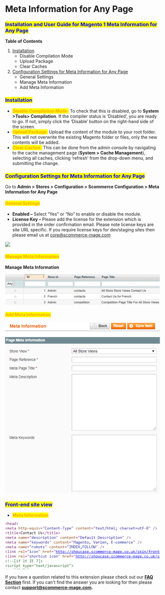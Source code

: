 # Meta Information for Any Page

### <mark style="color:blue;">Installation and User Guide for Magento 1 Meta Information for Any Page</mark>

**Table of Contents**

1. [Installation ](meta-information-for-any-page.md#\_bookmark0)
   * Disable Compilation Mode&#x20;
   * Upload Package&#x20;
   * Clear Caches&#x20;
2. [Configuration Settings for Meta Information for Any Page ](meta-information-for-any-page.md#\_bookmark4)
   * General Settings&#x20;
   * Manage Meta Information&#x20;
   * Add Meta Information&#x20;

### <mark style="color:blue;">Installation</mark> <a href="#_bookmark0" id="_bookmark0"></a>

* <mark style="color:orange;">**Disable Compilation Mode:**</mark> To check that this is disabled, go to **System >Tools> Compilation**. If the compiler status is ‘Disabled’, you are ready to go. If not, simply click the ‘Disable’ button on the right-hand side of the screen.
* <mark style="color:orange;">**Upload Package:**</mark> Upload the content of the module to your root folder. This will not overwrite the existing Magento folder or files, only the new contents will be added.
* <mark style="color:orange;">**Clear Caches:**</mark> This can be done from the admin console by navigating to the cache management page (**System > Cache Management**), selecting all caches, clicking ‘refresh’ from the drop-down menu, and submitting the change.

### <mark style="color:blue;">Configuration Settings for Meta Information for Any Page</mark> <a href="#_bookmark4" id="_bookmark4"></a>

Go to **Admin > Stores > Configuration > Scommerce Configuration > Meta Information for Any Page**

#### <mark style="color:orange;">General Settings</mark> <a href="#_bookmark5" id="_bookmark5"></a>

* **Enabled –** Select “Yes” or “No” to enable or disable the module.
* **License Key –** Please add the license for the extension which is provided in the order confirmation email. Please note license keys are site URL specific. If you require license keys for dev/staging sites then please email us at [core@scommerce-mage.com](mailto:core@scommerce-mage.com)

![](../../.gitbook/assets/meta\_general.jpg)

#### <mark style="color:orange;">Manage Meta Information</mark> <a href="#_bookmark6" id="_bookmark6"></a>

**Manage Meta Information**

![](<../../.gitbook/assets/2 (78)>)

#### <mark style="color:orange;">Add Meta Information</mark> <a href="#_bookmark7" id="_bookmark7"></a>

![](<../../.gitbook/assets/3 (3)>)

### <mark style="color:blue;">Front-end site view</mark>

* <mark style="color:orange;">**Meta Information**</mark>

![](<../../.gitbook/assets/4 (13)>)

If you have a question related to this extension please check out our [**FAQ Section**](https://www.scommerce-mage.com/magento-meta-information-for-any-page.html#faq) first. If you can't find the answer you are looking for then please contact [**support@scommerce-mage.com**](mailto:core@scommerce-mage.com)**.**
